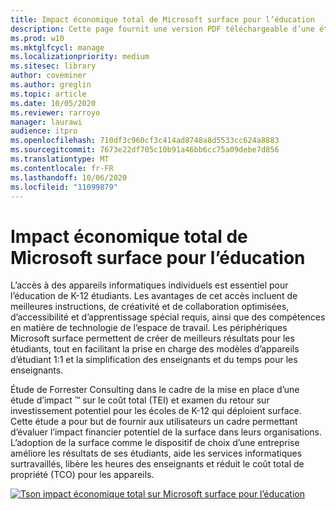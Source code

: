 ```yaml
---
title: Impact économique total de Microsoft surface pour l’éducation
description: Cette page fournit une version PDF téléchargeable d’une étude de Forrester Consulting sur le retour sur investissement potentiel pour les écoles de K-12 qui déploient surface.
ms.prod: w10
ms.mktglfcycl: manage
ms.localizationpriority: medium
ms.sitesec: library
author: coveminer
ms.author: greglin
ms.topic: article
ms.date: 10/05/2020
ms.reviewer: rarroyo
manager: laurawi
audience: itpro
ms.openlocfilehash: 710df3c960cf3c414ad8748a8d5533cc624a8883
ms.sourcegitcommit: 7673e22df705c10b91a46bb6cc75a09debe7d856
ms.translationtype: MT
ms.contentlocale: fr-FR
ms.lasthandoff: 10/06/2020
ms.locfileid: "11099879"
---
```

# Impact économique total de Microsoft surface pour l’éducation

L’accès à des appareils informatiques individuels est essentiel pour l’éducation de K-12 étudiants. Les avantages de cet accès incluent de meilleures instructions, de créativité et de collaboration optimisées, d’accessibilité et d’apprentissage spécial requis, ainsi que des compétences en matière de technologie de l’espace de travail. Les périphériques Microsoft surface permettent de créer de meilleurs résultats pour les étudiants, tout en facilitant la prise en charge des modèles d’appareils d’étudiant 1:1 et la simplification des enseignants et du temps pour les enseignants.

Étude de Forrester Consulting dans le cadre de la mise en place d’une étude d’impact &trade; sur le coût total (TEI) et examen du retour sur investissement potentiel pour les écoles de K-12 qui déploient surface. Cette étude a pour but de fournir aux utilisateurs un cadre permettant d’évaluer l’impact financier potentiel de la surface dans leurs organisations. L’adoption de la surface comme le dispositif de choix d’une entreprise améliore les résultats de ses étudiants, aide les services informatiques surtravaillés, libère les heures des enseignants et réduit le coût total de propriété (TCO) pour les appareils.

[![Tson impact économique total sur Microsoft surface pour l’éducation](./images/download-report.png)](./media/forrester-tei-microsoft-surface-for-education.pdf)



